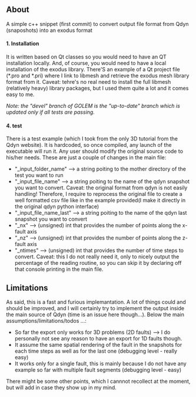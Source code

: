 ## About
A simple c++ snippet (first commit) to convert output file format from Qdyn (snaposhots) into an exodus format

#### 1. Installation
It is written based on Qt classes so you would need to have an QT installation locally. And, of course, you would need to have a local installation of the exodus library.
There'S an example of a Qt project file (*.pro and *.pri) where I link to libmesh and retrieve the exodus mesh library format from it. Caveat: tehre's no real need to install the full libmesh (relatively heavy) library packages, but I used them quite a lot and it comes easy to me.


*Note: the "devel" branch of GOLEM is the "up-to-date" branch which is updated only if all tests are passing.*

#### 4. test
There is a test example (which I took from the only 3D tutorial from the Qdyn website). It is hardcoded, so once compiled, any launch of the executable will run it. Any user should modify the original source code to his/her needs. These are just a couple of changes in the main file:
* "_input_folder_name" --> a string poiting to the mother directory of the test you want to run
* "_input_file_name"   --> a string poiting to the name of the qdyn snapshot you want to convert. Caveat: the original format from qdyn is not easily handling! Therefore, I require to reprocess the original file to create a well formatted csv file like in the example provided(I make it directly in the original qdyn python interface)
* "_input_file_name_last" --> a string poiting to the name of the qdyn last snapshot you want to convert
* "_nx" --> (unsigned) int that provides the number of points along the x-fault axis
* "_nz" --> (unsigned) int that provides the number of points along the z-fault axis
* "_ntimes" --> (unsigned) int that provides the number of time steps to convert. Caveat: this I do not really need it, only to nicely output the percentage of the reading routine, so you can skip it by declaring off that console printing in the main file.

## Limitations
As said, this is a fast and furious implemantation. A lot of things could and should be improved, and I will certainly try to implement the output inside the main source of Qdyn (time is an issue here though...).
Below the main assumptions/limitations/todos ...:
* So far the export only works for 3D problems (2D faults) --> I do personally not see any reason to have an export for 1D faults though.
* It assume the same spatial rendering of the fault in the snapshots for each time steps as well as for the last one (debugging level - really easy)
* It works only for a single fault, this is mainly because I do not have any example so far with multiple fault segments (debugging level - easy)

There might be some other points, which I cannnot recollect at the moment, but will add in case they show up in my mind.
